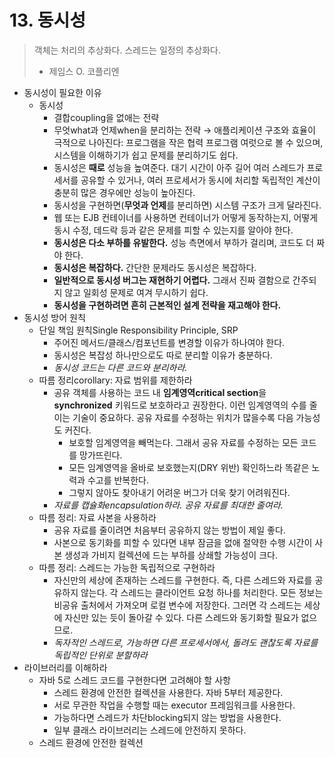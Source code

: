 # 13. 동시성

> 객체는 처리의 추상화다. 스레드는 일정의 추상화다.
>
> - 제임스 O. 코플리엔

- 동시성이 필요한 이유
  - 동시성
    - 결합coupling을 없애는 전략
    - 무엇what과 언제when을 분리하는 전략 → 애플리케이션 구조와 효율이 극적으로 나아진다: 프로그램을 작은 협력 프로그램 여럿으로 볼 수 있으며, 시스템을 이해하기가 쉽고 문제를 분리하기도 쉽다.
    - 동시성은 **때로** 성능을 높여준다. 대기 시간이 아주 길어 여러 스레드가 프로세서를 공유할 수 있거나, 여러 프로세서가 동시에 처리할 독립적인 계산이 충분히 많은 경우에만 성능이 높아진다.
    - 동시성을 구현하면(**무엇과 언제**를 분리하면) 시스템 구조가 크게 달라진다.
    - 웹 또는 EJB 컨테이너를 사용하면 컨테이너가 어떻게 동작하는지, 어떻게 동시 수정, 데드락 등과 같은 문제를 피할 수 있는지를 알아야 한다.
    - **동시성은 다소 부하를 유발한다.** 성능 측면에서 부하가 걸리며, 코드도 더 짜야 한다.
    - **동시성은 복잡하다.** 간단한 문제라도 동시성은 복잡하다.
    - **일반적으로 동시성 버그는 재현하기 어렵다.** 그래서 진짜 결함으로 간주되지 않고 일회성 문제로 여겨 무시하기 쉽다.
    - **동시성을 구현하려면 흔히 근본적인 설계 전략을 재고해야 한다.**
- 동시성 방어 원칙
  - 단일 책임 원칙Single Responsibility Principle, SRP
    - 주어진 메서드/클래스/컴포넌트를 변경할 이유가 하나여야 한다.
    - 동시성은 복잡성 하나만으로도 따로 분리할 이유가 충분하다.
    - *동시성 코드는 다른 코드와 분리하라.*
  - 따름 정리corollary: 자료 범위를 제한하라
    - 공유 객체를 사용하는 코드 내 **임계영역critical section**을 **synchronized** 키워드로 보호하라고 권장한다. 이런 임계영역의 수를 줄이는 기술이 중요하다. 공유 자료를 수정하는 위치가 많을수록 다음 가능성도 커진다.
      - 보호할 임계영역을 빼먹는다. 그래서 공유 자료를 수정하는 모든 코드를 망가뜨린다.
      - 모든 임계영역을 올바로 보호했는지(DRY 위반) 확인하느라 똑같은 노력과 수고를 반복한다.
      - 그렇지 않아도 찾아내기 어려운 버그가 더욱 찾기 어려워진다.
    - *자료를 캡슐화encapsulation하라. 공유 자료를 최대한 줄여라.*
  - 따름 정리: 자료 사본을 사용하라
    - 공유 자료를 줄이려면 처음부터 공유하지 않는 방법이 제일 좋다.
    - 사본으로 동기화를 피할 수 있다면 내부 잠금을 없애 절약한 수행 시간이 사본 생성과 가비지 컬렉션에 드는 부하를 상쇄할 가능성이 크다.
  - 따름 정리: 스레드는 가능한 독립적으로 구현하라
    - 자신만의 세상에 존재하는 스레드를 구현한다. 즉, 다른 스레드와 자료를 공유하지 않는다. 각 스레드는 클라이언트 요청 하나를 처리한다. 모든 정보는 비공유 출처에서 가져오며 로컬 변수에 저장한다. 그러면 각 스레드는 세상에 자신만 있는 듯이 돌아갈 수 있다. 다른 스레드와 동기화할 필요가 없으므로.
    - *독자적인 스레드로, 가능하면 다른 프로세서에서, 돌려도 괜찮도록 자료를 독립적인 단위로 분할하라*
- 라이브러리를 이해하라
  - 자바 5로 스레드 코드를 구현한다면 고려해야 할 사항
    - 스레드 환경에 안전한 컬렉션을 사용한다. 자바 5부터 제공한다.
    - 서로 무관한 작업을 수행할 때는 executor 프레임워크를 사용한다.
    - 가능하다면 스레드가 차단blocking되지 않는 방법을 사용한다.
    - 일부 클래스 라이브러리는 스레드에 안전하지 못하다.
  - 스레드 환경에 안전한 컬렉션